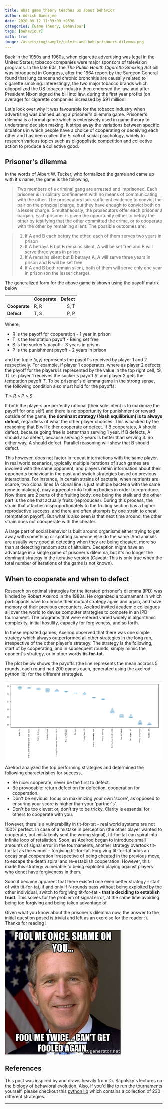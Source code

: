 ```yaml
---
title: What game theory teaches us about behavior
author: Adrish Banerjee
date: 2020-09-12 11:33:00 +0530
categories: [Game Theory, Behaviour]
tags: [behaviour]
math: true
image: /assets/img/sample/calvin-and-hob-prisoners-dilemma.png
---
```


Back in the 1950s and 1960s, when cigarette advertising was legal in the United States, tobacco companies were major sponsors of television programs. In the late 60s, the _The Public Health Cigarette Smoking Act_ bill was introduced in Congress, after the 1964 report by the Surgeon General found that lung cancer and chronic bronchitis are causally related to cigarette smoking. Interestingly, the two major tobacco brands which oligopolized the US tobacco industry then endorsed the law, and after President Nixon signed  the bill into law, during the first year profits (on average) for cigarette companies increased by $91 million!

Let's look over why it was favourable for the tobacco industry when advertising was banned using a prisoner's dilemma game. Prisoner's dilemma is a formal game which is extensively used in game theory to understand decision making. It strips away the variations between specific situations in which people have a choice of cooperating or deceiving each other and has been called the *E. coli* of social psychology,  widely to research various topics such as oligopolistic competition and collective action to produce a collective good.


## Prisoner's dilemma

In the words of Albert W. Tucker, who formalized the game and came up with it's name, the game is the following,

>Two members of a criminal gang are arrested and imprisoned. Each prisoner is in solitary confinement with no means of communicating with the other. The prosecutors lack sufficient evidence to convict the pair on the principal charge, but they have enough to convict both on a lesser charge. Simultaneously, the prosecutors offer each prisoner a bargain. Each prisoner is given the opportunity either to betray the other by testifying that the other committed the crime, or to cooperate with the other by remaining silent. The possible outcomes are:

>1. If A and B each betray the other, each of them serves two years in prison
>2. If A betrays B but B remains silent, A will be set free and B will serve three years in prison
>3. If A remains silent but B betrays A, A will serve three years in prison and B will be set free
>4. If A and B both remain silent, both of them will serve only one year in prison (on the lesser charge).

The generalized form for the above game is shown using the payoff matrix below

  |           | Cooperate | Defect    |
  |:----------|:----------|----------:|
  | **Cooperate** |    R, R   |   S, T     |
  | **Defect**    |    T, S 	|   P, P     |


Where,

- R is the payoff for cooperation - 1 year in prison
- T is the temptation payoff - Being set free
- S is the sucker's payoff - 3 years in prison
- P is the punishment payoff - 2 years in prison

and the tuple _(x,y)_ represents the payoff's received by player 1 and 2 respectively. For example, if player 1 cooperates, where as player 2 defects, the payoff for the players is represented by the value in the top right cell, _(S, T)_ i.e. player 1 receives the sucker's payoff _S_, and player 2 gets the temptation payoff _T_. To be prisoner's dilemma game in the strong sense, the following condition also must hold for the payoffs:


_T_ > _R_ > _P_ > _S_


If both the players are perfectly rational (their sole intent is to maximize the payoff for one self) and there is no opportunity for punishment or reward outside of the game, **the dominant strategy (Nash equilibrium) is to always defect**, regardless of what the other player chooses. This is backed by the reasoning that  B will either cooperate or defect. If B cooperates, A should defect, because going free is better than serving 1 year. If B defects, A should also defect, because serving 2 years is better than serving 3. So either way, A should defect. Parallel reasoning will show that B should defect.

This however, does not factor in repeat interractions with the same player. In real world scenarios, typically multiple iterations of such games are involved with the same opponent, and players retain information about their opponents behaviour in the past and switch strategies based on previous interactions. For instance, in certain strains of bacteria, when nutrients are scarce, two clonal lines (A clonal line is just multiple bacteria with the same genetic makeup), may aggregate into fruiting bodies in order to reproduce. Now there are 2 parts of the fruiting body, one being the stalk and the other part is the one that actually fruits (reproduces). During this process, the strain that attaches disproportionately to the fruiting section has a higher reproductive success, and there are often attempts by one strain to cheat (temptation payoff). But what is also seen is that next time around, the other strain does not coooperate with the cheater.

A large part of social behavior is built around organisms either trying to get away with something or spotting someone else do the same. And animals are usually very good at detecting when they are being cheated, more so than at detecting random acts of altruism. Deception might have an advantage in a single game of prisoner's dilemma, but it's no longer the dominant strategy in the iterative version (Caveat: This is only true when the total number of iterations of the game is not known).

## When to cooperate and when to defect

Research on optimal strategies for the iterated prisoner's dilemma (IPD) was kindled by Robert Axelrod in the 1980s. He organized a tournament in which participants have to choose their mutual strategy again and again, and have memory of their previous encounters. Axelrod invited academic colleagues all over the world to devise computer strategies to compete in an IPD tournament. The programs that were entered varied widely in algorithmic complexity, initial hostility, capacity for forgiveness, and so forth.

In these repeated games, Axelrod observed that there was one simple strategy which always outperformed all other strategies in the long run, irrespective of the other player's strategy. The strategy is the following, start of by cooperating, and in subsequent rounds, simply mimic the oponent's strategy, or in other words **tit-for-tat**.

The plot below shows the payoffs (the line represents the mean accross 5 rounds, each round had 200 games each, generated using the axelrod-python lib) for the different strategies.

<img src="/assets/img/sample/axl-tournament-results.png"/>

Axelrod analyzed the top performing strategies and determined the following characteristics for success,

- Be nice: cooperate, never be the first to defect.
- Be provocable: return defection for defection, cooperation for cooperation.
- Don't be envious: focus on maximizing your own 'score', as opposed to ensuring your score is higher than your 'partner's'.
- Don't be too clever: or, don't try to be tricky. Clarity is essential for others to cooperate with you.

However, there is a vulnerability in tit-for-tat - real world systems are not 100% perfect. In case of a mistake in perception (the other player wanted to cooperate, but mistakenly sent the wrong signal), tit-for-tat can spiral into infinite loop of retaliation. Soon, as Axelrod began to introduce small amounts of signal error in the tournaments, another strategy overtook tit-for-tat as the winner - forgiving tit-for-tat. Forgiving tit-for-tat adds an occasional cooperation irrespective of being cheated in the previous move, to escape the death spiral and re-establish cooperation. However, this made this strategy vulnerable to being exploited playing against players who donot have forgiveness in them.

Soon it became apparent that there existed one even better strategy - start of with tit-for-tat, if and only if N rounds pass without being exploited by the other individual, switch to forgiving tit-for-tat - **that's deciding to establish trust**. This solves for the problem of signal error, at the same time avoiding being too forgiving and being taken advantage of.

Given what you know about the prisoner's dilemma now, the answer to the initial question posed is trivial and left as an exercise for the reader :). Thanks for reading !

<img src="/assets/img/sample/george-bush-fool-me-twice.jpg"/>


## References

This post was inspired by and draws heavily from Dr. Sapolsky's lectures on the biology of behavioral evolution. Also, if you'd like to run the tournaments yourself, please checkout this <a href="https://axelrod.readthedocs.io/en/stable/">python lib</a> which contains a collection of 230 different strategies.

---
